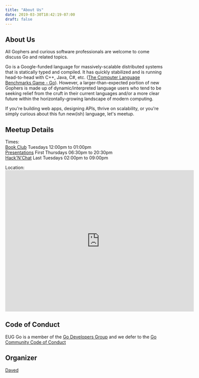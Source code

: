 ```yaml
---
title: "About Us"
date: 2019-03-30T18:42:19-07:00
draft: false
---
```


## About Us
All Gophers and curious software professionals are welcome to come discuss Go and related topics.

Go is a Google-funded language for massively-scalable distributed systems that
is statically typed and compiled. It has quickly stabilized and is running
head-to-head with C++, Java, C#, etc. ([The Computer Language Benchmarks Game -
Go](https://benchmarksgame-team.pages.debian.net/benchmarksgame/faster/go.html)). However, a larger-than-expected portion of new Gophers is made up of dynamic/interpreted language users who tend to be seeking relief from the cruft in their current languages and/or a more clear future within the horizontally-growing landscape of modern computing.

If you're building web apps, designing APIs, thrive on scalability, or you're simply curious about this fun new(ish) language, let's meetup.

## Meetup Details

Times:
<br>[Book Club](/top/book_club) Tuesdays 12:00pm to 01:00pm
<br>[Presentations](/top/presentations) First Thursdays 06:30pm to 20:30pm
<br>[Hack'N'Chat](/top/hack_n_chat) Last Tuesdays 02:00pm to 09:00pm

Location:
<br><iframe src="https://www.google.com/maps/embed?pb=!1m18!1m12!1m3!1d45894.77992347632!2d-123.1506475233864!3d44.03330140209886!2m3!1f0!2f0!3f0!3m2!1i1024!2i768!4f13.1!3m3!1m2!1s0x0%3A0xe655e63c38061fd4!2sRAIN+Eugene!5e0!3m2!1sen!2sus!4v1553997434523!5m2!1sen!2sus" width="600" height="450" frameborder="0" style="border:0" allowfullscreen></iframe>

## Code of Conduct

EUG Go is a member of the [Go Developers Group](https://meetup.com/pro/go) and
we defer to the [Go Community Code of Conduct](https://golang.org/conduct)

## Organizer

[Daved](https://daved.dev)

